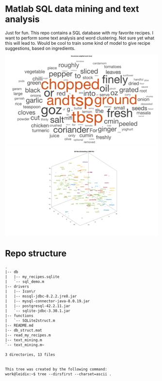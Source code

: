 # Matlab SQL data mining and text analysis

Just for fun.
This repo contains a SQL database with my favorite recipes. I want to perform some text analysis and word clustering. Not sure yet what this will lead to. Would be cool to train some kind of model to give recipe suggestions, based on ingredients.

<img src="ingredients_wordcloud.png" width="1000">

<img src="ingredients_tsne.png" width="1000">


# Repo structure

```
.
|-- db
|   |-- my_recipes.sqlite
|   `-- sql_demo.m
|-- drivers
|   |-- Icon\r
|   |-- mssql-jdbc-8.2.2.jre8.jar
|   |-- mysql-connector-java-8.0.19.jar
|   |-- postgresql-42.2.11.jar
|   `-- sqlite-jdbc-3.30.1.jar
|-- functions
|   `-- SQLite2struct.m
|-- README.md
|-- db_struct.mat
|-- read_my_recipes.m
|-- text_mining.m
`-- text_mining.m~

3 directories, 13 files


This tree was created by the following command:
work@leidix:~$ tree --dirsfirst --charset=ascii .
```

